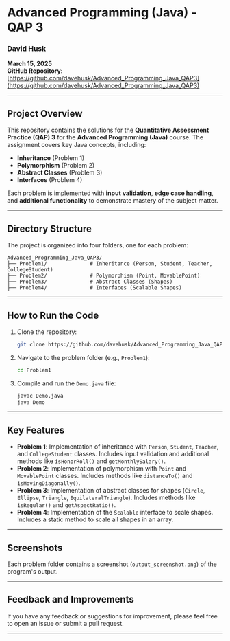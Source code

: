 # Advanced Programming (Java) - QAP 3

### **David Husk**  
**March 15, 2025**  
**GitHub Repository:** [https://github.com/davehusk/Advanced_Programming_Java_QAP3](https://github.com/davehusk/Advanced_Programming_Java_QAP3)

---

## **Project Overview**
This repository contains the solutions for the **Quantitative Assessment Practice (QAP) 3** for the **Advanced Programming (Java)** course. The assignment covers key Java concepts, including:

- **Inheritance** (Problem 1)
- **Polymorphism** (Problem 2)
- **Abstract Classes** (Problem 3)
- **Interfaces** (Problem 4)

Each problem is implemented with **input validation**, **edge case handling**, and **additional functionality** to demonstrate mastery of the subject matter.

---

## **Directory Structure**
The project is organized into four folders, one for each problem:

```
Advanced_Programming_Java_QAP3/
├── Problem1/              # Inheritance (Person, Student, Teacher, CollegeStudent)
├── Problem2/              # Polymorphism (Point, MovablePoint)
├── Problem3/              # Abstract Classes (Shapes)
├── Problem4/              # Interfaces (Scalable Shapes)
```

---

## **How to Run the Code**
1. Clone the repository:
   ```bash
   git clone https://github.com/davehusk/Advanced_Programming_Java_QAP3.git
   ```
2. Navigate to the problem folder (e.g., `Problem1`):
   ```bash
   cd Problem1
   ```
3. Compile and run the `Demo.java` file:
   ```bash
   javac Demo.java
   java Demo
   ```

---

## **Key Features**
- **Problem 1**: Implementation of inheritance with `Person`, `Student`, `Teacher`, and `CollegeStudent` classes. Includes input validation and additional methods like `isHonorRoll()` and `getMonthlySalary()`.
- **Problem 2**: Implementation of polymorphism with `Point` and `MovablePoint` classes. Includes methods like `distanceTo()` and `isMovingDiagonally()`.
- **Problem 3**: Implementation of abstract classes for shapes (`Circle`, `Ellipse`, `Triangle`, `EquilateralTriangle`). Includes methods like `isRegular()` and `getAspectRatio()`.
- **Problem 4**: Implementation of the `Scalable` interface to scale shapes. Includes a static method to scale all shapes in an array.

---

## **Screenshots**
Each problem folder contains a screenshot (`output_screenshot.png`) of the program's output.

---

## **Feedback and Improvements**
If you have any feedback or suggestions for improvement, please feel free to open an issue or submit a pull request.

---
